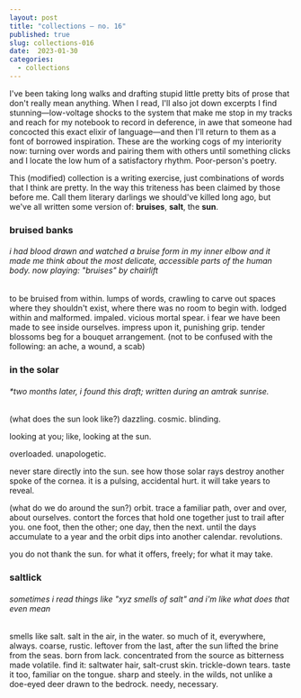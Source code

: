 ```yaml
---
layout: post
title: "collections — no. 16"
published: true
slug: collections-016
date:  2023-01-30
categories:
  - collections
---
```


I've been taking long walks and drafting stupid little pretty bits of prose that don't really mean anything. When I read, I'll also jot down excerpts I find stunning—low-voltage shocks to the system that make me stop in my tracks and reach for my notebook to record in deference, in awe that someone had concocted this exact elixir of language—and then I'll return to them as a font of borrowed inspiration. These are the working cogs of my interiority now: turning over words and pairing them with others until something clicks and I locate the low hum of a satisfactory rhythm. Poor-person's poetry.

This (modified) collection is a writing exercise, just combinations of words that I think are pretty. In the way this triteness has been claimed by those before me. Call them literary darlings we should've killed long ago, but we've all written some version of: **bruises**, **salt**, the **sun**. 

<!--more-->

### **bruised** **banks**
###### i had blood drawn and watched a bruise form in my inner elbow and it made me think about the most delicate, accessible parts of the human body. now playing: "bruises" by chairlift

to be bruised from within. lumps of words, crawling to carve out spaces where they shouldn't exist, where there was no room to begin with. lodged within and malformed. impaled. vicious mortal spear. i fear we have been made to see inside ourselves. impress upon it, punishing grip. tender blossoms beg for a bouquet arrangement. (not to be confused with the following: an ache, a wound, a scab)



### in the solar
###### *two months later, i found this draft; written during an amtrak sunrise.

(what does the sun look like?) dazzling. cosmic. blinding. 

looking at you; like, looking at the sun. 

overloaded. unapologetic. 

never stare directly into the sun. see how those solar rays destroy another spoke of the cornea. it is a pulsing, accidental hurt. it will take years to reveal. 

(what do we do around the sun?) orbit. trace a familiar path, over and over, about ourselves. contort the forces that hold one together just to trail after you. one foot, then the other; one day, then the next. until the days accumulate to a year and the orbit dips into another calendar. revolutions.

you do not thank the sun. for what it offers, freely; for what it may take.


### saltlick
###### *sometimes i read things like "xyz smells of salt" and i'm like what does that even mean*

smells like salt. salt in the air, in the water. so much of it, everywhere, always. coarse, rustic. leftover from the last, after the sun lifted the brine from the seas. born from lack. concentrated from the source as bitterness made volatile. find it: saltwater hair, salt-crust skin. trickle-down tears. taste it too, familiar on the tongue. sharp and steely. in the wilds, not unlike a doe-eyed deer drawn to the bedrock. needy, necessary.